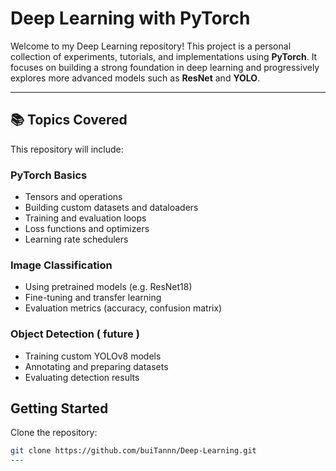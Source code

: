 # Deep Learning with PyTorch

Welcome to my Deep Learning repository! This project is a personal collection of experiments, tutorials, and implementations using **PyTorch**. It focuses on building a strong foundation in deep learning and progressively explores more advanced models such as **ResNet** and **YOLO**.

---

## 📚 Topics Covered 

This repository will include:

### PyTorch Basics
- Tensors and operations
- Building custom datasets and dataloaders
- Training and evaluation loops
- Loss functions and optimizers
- Learning rate schedulers

### Image Classification
- Using pretrained models (e.g. ResNet18)
- Fine-tuning and transfer learning
- Evaluation metrics (accuracy, confusion matrix)

### Object Detection ( future )
- Training custom YOLOv8 models
- Annotating and preparing datasets
- Evaluating detection results
## Getting Started
Clone the repository:
```bash
git clone https://github.com/buiTannn/Deep-Learning.git
---


